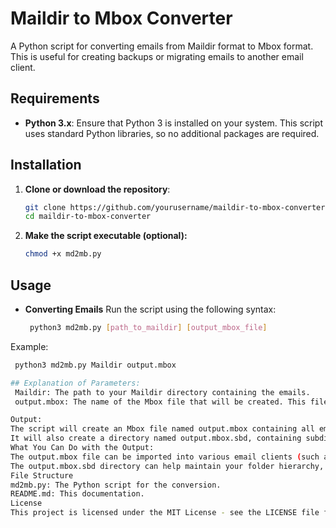 # Maildir to Mbox Converter

A Python script for converting emails from Maildir format to Mbox format. This is useful for creating backups or migrating emails to another email client.

## Requirements

- **Python 3.x**: Ensure that Python 3 is installed on your system. This script uses standard Python libraries, so no additional packages are required.

## Installation

1. **Clone or download the repository**:
   ```bash
   git clone https://github.com/yourusername/maildir-to-mbox-converter.git
   cd maildir-to-mbox-converter

2. **Make the script executable (optional):**
    ```bash
    chmod +x md2mb.py

## Usage
- **Converting Emails**
Run the script using the following syntax:
   ```bash 
    python3 md2mb.py [path_to_maildir] [output_mbox_file]

Example:
   ```bash 
    python3 md2mb.py Maildir output.mbox

## Explanation of Parameters:
    Maildir: The path to your Maildir directory containing the emails.
    output.mbox: The name of the Mbox file that will be created. This file will contain all the emails converted from the Maildir format.

Output:
The script will create an Mbox file named output.mbox containing all emails from the specified Maildir.
It will also create a directory named output.mbox.sbd, containing subdirectories for each subfolder in your Maildir, preserving the folder structure.
What You Can Do with the Output:
The output.mbox file can be imported into various email clients (such as Thunderbird, Evolution, or Apple Mail) that support the Mbox format.
The output.mbox.sbd directory can help maintain your folder hierarchy, allowing you to access subfolders in your email client.
File Structure
md2mb.py: The Python script for the conversion.
README.md: This documentation.
License
This project is licensed under the MIT License - see the LICENSE file for details.

